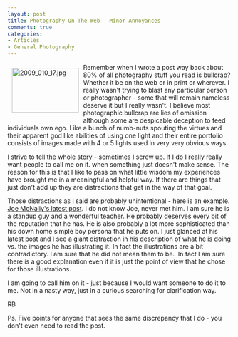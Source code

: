 ```yaml
---
layout: post
title: Photography On The Web - Minor Annoyances 
comments: true
categories:
- Articles
- General Photography
---
```

<a rel="lightbox" href="/wp-content/uploads/2009/12/2009_010_17.jpg"><img title="2009_010_17.jpg" src="/wp-content/uploads/2009/12/.thumbs/.2009_010_17.jpg" border="0" alt="2009_010_17.jpg" hspace="10" vspace="10" width="150" height="100" align="left" /></a>Remember when I wrote a post way back about 80% of all photography stuff you read is bullcrap? Whether it be on the web or in print or wherever. I really wasn't trying to blast any particular person or photographer - some that will remain nameless deserve it but I really wasn't. I believe most photographic bullcrap are lies of omission although some are despicable deception to feed individuals own ego. Like a bunch of numb-nuts spouting the virtues and their apparent god like abilities of using one light and their entire portfolio consists of images made with 4 or 5 lights used in very very obvious ways.

I strive to tell the whole story - sometimes I screw up. If I do I really really want people to call me on it. when something just doesn't make sense. The reason for this is that I like to pass on what little wisdom my experiences have brought me in a meaningful and helpful way. If there are things that just don't add up they are distractions that get in the way of that goal.

Those distractions as I said are probably unintentional - here is an example. <a href="http://www.joemcnally.com/blog/2009/12/22/kandra-and-one-light/?utm_source=feedburner&amp;utm_medium=feed&amp;utm_campaign=Feed%3A+joemcnally+%28Joe+McNally%27s+Blog%29">Joe McNally's latest post</a>. I do not know Joe, never met him. I am sure he is a standup guy and a wonderful teacher. He probably deserves every bit of the reputation that he has. He is also probably a lot more sophisticated than his down home simple boy persona that he puts on. I just glanced at his latest post and I see a giant distraction in his description of what he is doing vs. the images he has illustrating it. In fact the illustrations are a bit contradictory. I am sure that he did not mean them to be.  In fact I am sure there is a good explanation even if it is just the point of view that he chose for those illustrations.

I am going to call him on it - just because I would want someone to do it to me. Not in a nasty way, just in a curious searching for clarification way.

RB

Ps. Five points for anyone that sees the same discrepancy that I do - you don't even need to read the post.